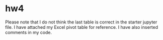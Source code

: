 # hw4
Please note that I do not think the last table is correct in the starter jupyter file. I have attached my Excel pivot table for reference. I have also inserted comments in my code.
